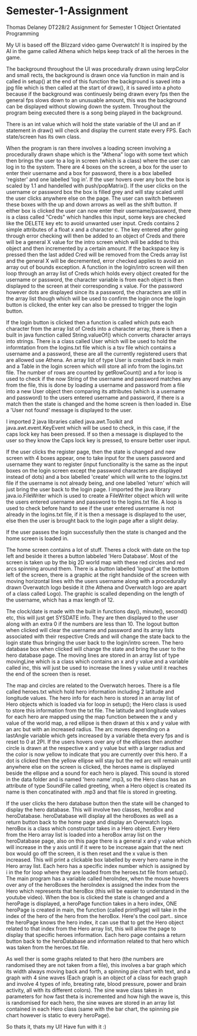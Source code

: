 # Semester-1-Assignment
Thomas Delaney DT228/2 Assignment for Semester 1 Object Orientated Programming

My UI is based off the Blizzard video game Overwatch!
It is inspired by the AI in the game called Athena which helps keep track of all the heroes in the game.

The background throughout the UI was procedurally drawn using lerpColor and small rects,
the background is drawn once via function in main and is called in setup() at the end of this function the background
is saved into a jpg file which is then called at the start of draw(), it is saved into a photo because if the background was 
continuesly being drawn every fps then the general fps slows down to an unusuable amount, this was the background can be displayed
without slowing down the system. Throughout the program being executed there is a song being played in the background.

There is an int value which will hold the state variable of the UI and an if statement in draw() will check and display the current state every FPS.
Each state/screen has its own class.

When the program is ran there involves a loading screen involving a procedurally drawn shape which is the
"Athena" logo with some text which then brings the user to a log in screen (which is a class) where the user can log in to the system.
There are 4 boxes on the screen, a box for the user to enter their username and a box for password, there is a box labelled
'register' and one labelled 'log in'. If the user hovers over any box the box is scaled by 1.1 and handelled with push/popMatrix().
If the user clicks on the username or password box the box is filled grey and will stay scaled until the user clicks anywhere else on the page.
The user can switch between these boxes with the up and down arrows as well as the shift button.
If either box is clicked the user can now enter their username/password, there is a class called "Creds" which handles this input, some keys are
checked like the DELETE key etc to avoid unwanted user input. Creds contains 2 simple attributes of a float x and a character c.
The key entered after going through error checking will then be added to an object of Creds and there will be a general X value for the intro screen which will
be added to this object and then incremented by a certain amount. If the backspace key is pressed then the last added Cred will be removed from the Creds array list
and the general X will be decremented, error checked applies to avoid an array out of bounds exception.
A function in the login/intro screen will then loop through an array list of Creds which holds 
every object created for the username or password, the character variable is from each object is then displayed to the screen at their corresponding x value.
For the password however dots are displayed since its a password, the characters are still in the array list though which will be used to confirm the login 
once the login button is clicked, the enter key can also be pressed to trigger the login button. 

If the login button is clicked then a function is called which puts each character from the array list of Creds into a character array, there is 
then a built in java function called String.valueOf() which converts character arrays into strings. There is a class called User which will be used to 
hold the informtation from the logins.txt file which is a tsv file which contains a username and a password, these are all the currently registered users
that are allowed use Athena. An array list of type User is created back in main and a Table in the login screen which will store all info from the logins.txt file.
The number of rows are counted by getRowCount() and a for loop is used to check if the now String of the username and password matches any from the file, this is done by loading
a username and password from a file into a new User object then comparing its attributes (which is a username and password) to the users entered username and password, if there
is a match then the state is changed and the home screen is then loaded in.
Else a 'User not found' message is displayed to the user.

I imported 2 java libraries called java.awt.Toolkit and java.awt.event.KeyEvent which will be used to check, in this case, if the caps lock key has been pressed.
If so then a message is displayed to the user so they know the Caps lock key is pressed, to ensure better user input.

If the user clicks the register page, then the state is changed and new screen with 4 boxes appear, one to take input for the users password and username they want to
register (input functionality is the same as the input boxes on the login screen except the password characters are displayed instead of dots) and a box labelled 'create' 
which will write to the logins.txt file if the username is not already being, and one labelled 'return' which will just bring the user back to the login page. I imported 
the java library java.io.FileWriter which is used to create a FileWriter object which will write the users entered username and password to the logins.txt file. 
A loop is used to check before hand to see if the user entered username is not already in the logins.txt file, if it is then a message is displayed to the user, else then 
the user is brought back to the login page after a slight delay.

If the user passes the login successfully then the state is changed and the home screen is loaded in.

The home screen contains a lot of stuff. Theres a clock with date on the top left and beside it theres a button labbeled 'Hero Database'. Most of the screen is taken up
by the big 2D world map with these red circles and red arcs spinning around them. There is a button labelled 'logout' at the bottom left of the screen, there is a graphic at the
right handside of the screen with moving horizontal lines with the users username along with a procedurally drawn Overwatch logo beside it (the Athena and Overwatch logo
are apart of a class called Logo). The graphic is scalled depending on the length of the username, which has a max length of 12. 

The clock/date is made with the built in functions day(), minute(), second() etc, this will just get SYSDATE info. They are then displayed to the user along with an extra 0 
if the numbers are less than 10. The logout button when clicked will clear the username and password and its array lists associated with their respective Creds and will change the
state back to the login state thus bringing the user back to the login/intro screen. The hero database box when clicked will change the state and bring the user to the hero database
page. The moving lines are stored in an array list of type movingLine which is a class which contains an x and y value and a variable called inc, this will just be used to increase
the lines y value until it reaches the end of the screen then is reset. 

The map and circles are related to the Overwatch heroes. There is a file called heroes.txt which hold hero information including 2 latitude and longitude values. The hero info for
each hero is stored in an array list of Hero objects which is loaded via for loop in setup(); the Hero class is used to store this information from the txt file. The latitude and 
longitude values for each hero are mapped using the map function between the x and y value of the world map, a red ellipse is then drawn at this x and y value with an arc but 
with an increased radius. The arc moves depending on a lastAngle variable which gets increased by a variable theta every fps and is reset to 0 at 2PI. If the users hovers over 
any of the ellipses then another circle is drawn at the respective x and y value but with a larger radius and the color is now yellow to indicate that you are currently over
this hero. If a dot is clicked then the yellow ellipse will stay but the red arc will remain until anywhere else on the screen is clicked, the heroes name is displayed beside 
the ellipse and a sound for each hero is played. This sound is stored in the data folder and is named 'hero name'.mp3, so the Hero class has an attribute of type SoundFile called 
greeting, when a Hero object is created its name is then concatinated with .mp3 and that file is stored in greeting. 

If the user clicks the hero database button then the state will be changed to display the hero database. This will involve two classes, heroBox and heroDatabase.
heroDatabase will display all the heroBoxes as well as a return button back to the home page and display an Overwatch logo. heroBox is a class which constructor takes in 
a Hero object. Every Hero from the Hero array list is loaded into a heroBox array list on the heroDatabase page, also on this page there is a general x and y value which will
increase in the y axis until if it were to be increase again that the next box would go off the screen, it is then reset and the x value is then increased. This will print a clickable
box labelled by every hero name in the Hero array list. Each hero has a specific index number which is assigned by i in the for loop where they are loaded from the heroes.txt file
from setup(). The main program has a variable called heroIndex, when the mouse hovers over any of the heroBoxes the heroIndex is assigned the index from the Hero which represents
that heroBox (this will be easier to understand in the youtube video). When the box is clicked the state is changed and a heroPage is displayed, a heroPage function takes in
a hero index, ONE heroPage is created in main, the function (called printPage) will take in the index of the hero of the hero from the heroBox. Here's the cool part.. since 
the heroPage knows the hero index, it can use that to get the Hero object related to that index from the Hero array list, this will allow the page to display that specific heroes
information. Each hero page contains a return button back to the heroDatabase and information related to that hero which was taken from the heroes.txt file.

As well ther is some graphs related to that hero (the numbers are randomised they are not taken from a file), this involves a bar graph which its width always moving back and forth,
a spinning pie chart with text, and a graph with 4 sine waves (Each graph is an object of a class for each graph and involve 4 types of info, breating rate, blood pressure, power 
and brain activity, all with its different colors). The sine wave class takes in parameters for how fast theta is incremented and how high the wave is, this is randomised for 
each hero, the sine waves are stored in an array list contained in each Hero class (same with the bar chart, the spinning pie chart however is static to every heroPage).

So thats it, thats my UI! Have fun with it :)

